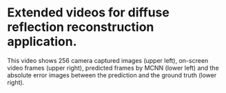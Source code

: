 # Extended videos for diffuse reflection reconstruction application.

This video shows 256 camera captured images (upper left), on-screen video frames (upper right), predicted frames by MCNN (lower left) and the absolute error images between the prediction and the ground truth (lower right).

